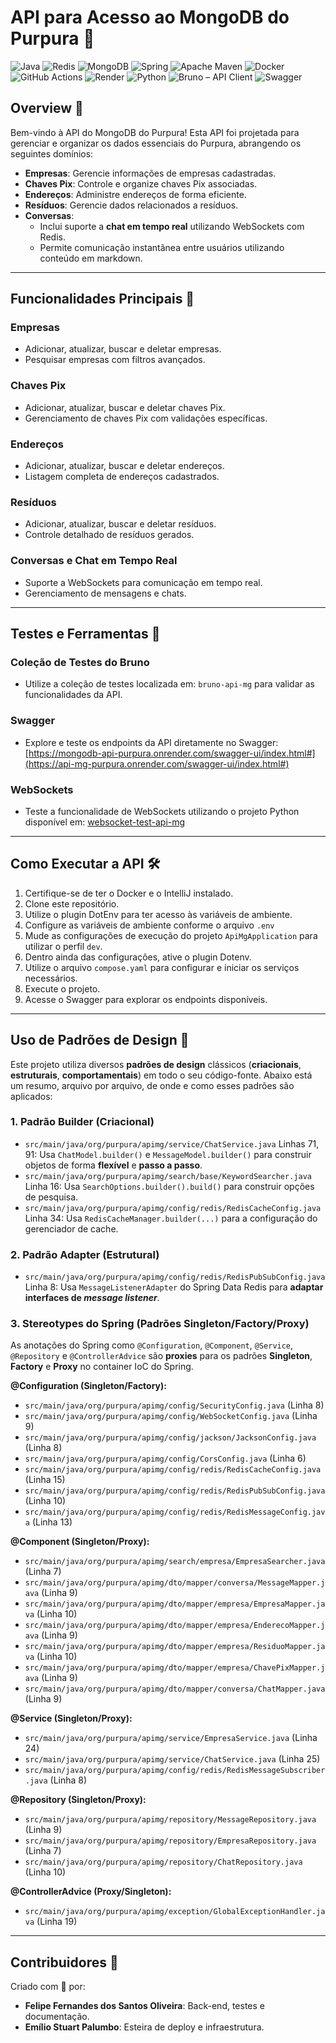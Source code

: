 # **API para Acesso ao MongoDB do Purpura 💜**
![Java](https://img.shields.io/badge/java-%23ED8B00.svg?style=for-the-badge&logo=openjdk&logoColor=white)
![Redis](https://img.shields.io/badge/redis-%23DD0031.svg?style=for-the-badge&logo=redis&logoColor=white)
![MongoDB](https://img.shields.io/badge/MongoDB-%234ea94b.svg?style=for-the-badge&logo=mongodb&logoColor=white)
![Spring](https://img.shields.io/badge/spring-%236DB33F.svg?style=for-the-badge&logo=spring&logoColor=white)
![Apache Maven](https://img.shields.io/badge/Apache%20Maven-C71A36?style=for-the-badge&logo=Apache%20Maven&logoColor=white)
![Docker](https://img.shields.io/badge/docker-%230db7ed.svg?style=for-the-badge&logo=docker&logoColor=white)
![GitHub Actions](https://img.shields.io/badge/github%20actions-%232671E5.svg?style=for-the-badge&logo=githubactions&logoColor=white)
![Render](https://img.shields.io/badge/Render-%46E3B7.svg?style=for-the-badge&logo=render&logoColor=white)
![Python](https://img.shields.io/badge/python-3670A0?style=for-the-badge&logo=python&logoColor=ffdd54)
![Bruno – API Client](https://img.shields.io/badge/bruno-apiclient-007396?style=for-the-badge&logo=bruno&logoColor=white)
![Swagger](https://img.shields.io/badge/-Swagger-%23Clojure?style=for-the-badge&logo=swagger&logoColor=white)

## **Overview 📝**

Bem-vindo à API do MongoDB do Purpura! Esta API foi projetada para gerenciar e organizar os dados essenciais do Purpura, abrangendo os seguintes domínios:

- **Empresas**: Gerencie informações de empresas cadastradas.
- **Chaves Pix**: Controle e organize chaves Pix associadas.
- **Endereços**: Administre endereços de forma eficiente.
- **Resíduos**: Gerencie dados relacionados a resíduos.
- **Conversas**: 
  - Inclui suporte a **chat em tempo real** utilizando WebSockets com Redis.
  - Permite comunicação instantânea entre usuários utilizando conteúdo em markdown.
-----

## **Funcionalidades Principais 🚀**

### **Empresas**
- Adicionar, atualizar, buscar e deletar empresas.
- Pesquisar empresas com filtros avançados.

### **Chaves Pix**
- Adicionar, atualizar, buscar e deletar chaves Pix.
- Gerenciamento de chaves Pix com validações específicas.

### **Endereços**
- Adicionar, atualizar, buscar e deletar endereços.
- Listagem completa de endereços cadastrados.

### **Resíduos**
- Adicionar, atualizar, buscar e deletar resíduos.
- Controle detalhado de resíduos gerados.

### **Conversas e Chat em Tempo Real**
- Suporte a WebSockets para comunicação em tempo real.
- Gerenciamento de mensagens e chats.

-----

## **Testes e Ferramentas 🧪**

### **Coleção de Testes do Bruno**
- Utilize a coleção de testes localizada em: `bruno-api-mg` para validar as funcionalidades da API.

### **Swagger**
- Explore e teste os endpoints da API diretamente no Swagger:
  [https://mongodb-api-purpura.onrender.com/swagger-ui/index.html#](https://api-mg-purpura.onrender.com/swagger-ui/index.html#)

### **WebSockets**
- Teste a funcionalidade de WebSockets utilizando o projeto Python disponível em:
  [websocket-test-api-mg](websocket-test-api-mg/README.md)

-----

## **Como Executar a API 🛠️**

1. Certifique-se de ter o Docker e o IntelliJ instalado.
2. Clone este repositório.
3. Utilize o plugin DotEnv para ter acesso às variáveis de ambiente.
4. Configure as variáveis de ambiente conforme o arquivo `.env`
5. Mude as configurações de execução do projeto `ApiMgApplication` para utilizar o perfil `dev`.
6. Dentro ainda das configurações, ative o plugin Dotenv.
7. Utilize o arquivo `compose.yaml` para configurar e iniciar os serviços necessários.
8. Execute o projeto.
9. Acesse o Swagger para explorar os endpoints disponíveis.

-----

## **Uso de Padrões de Design 📐**

Este projeto utiliza diversos **padrões de design** clássicos (**criacionais**, **estruturais**, **comportamentais**) em todo o seu código-fonte. Abaixo está um resumo, arquivo por arquivo, de onde e como esses padrões são aplicados:


### 1. Padrão Builder (Criacional)
- `src/main/java/org/purpura/apimg/service/ChatService.java`
  Linhas 71, 91: Usa `ChatModel.builder()` e `MessageModel.builder()` para construir objetos de forma **flexível** e **passo a passo**.
- `src/main/java/org/purpura/apimg/search/base/KeywordSearcher.java`
  Linha 16: Usa `SearchOptions.builder().build()` para construir opções de pesquisa.
- `src/main/java/org/purpura/apimg/config/redis/RedisCacheConfig.java`
  Linha 34: Usa `RedisCacheManager.builder(...)` para a configuração do gerenciador de cache.


### 2. Padrão Adapter (Estrutural)
- `src/main/java/org/purpura/apimg/config/redis/RedisPubSubConfig.java`
  Linha 8: Usa `MessageListenerAdapter` do Spring Data Redis para **adaptar interfaces de *message listener***.


### 3. Stereotypes do Spring (Padrões Singleton/Factory/Proxy)
As anotações do Spring como `@Configuration`, `@Component`, `@Service`, `@Repository` e `@ControllerAdvice` são **proxies** para os padrões **Singleton**, **Factory** e **Proxy** no container IoC do Spring.

**@Configuration (Singleton/Factory):**
- `src/main/java/org/purpura/apimg/config/SecurityConfig.java` (Linha 8)
- `src/main/java/org/purpura/apimg/config/WebSocketConfig.java` (Linha 9)
- `src/main/java/org/purpura/apimg/config/jackson/JacksonConfig.java` (Linha 8)
- `src/main/java/org/purpura/apimg/config/CorsConfig.java` (Linha 6)
- `src/main/java/org/purpura/apimg/config/redis/RedisCacheConfig.java` (Linha 15)
- `src/main/java/org/purpura/apimg/config/redis/RedisPubSubConfig.java` (Linha 10)
- `src/main/java/org/purpura/apimg/config/redis/RedisMessageConfig.java` (Linha 13)

**@Component (Singleton/Proxy):**
- `src/main/java/org/purpura/apimg/search/empresa/EmpresaSearcher.java` (Linha 7)
- `src/main/java/org/purpura/apimg/dto/mapper/conversa/MessageMapper.java` (Linha 9)
- `src/main/java/org/purpura/apimg/dto/mapper/empresa/EmpresaMapper.java` (Linha 10)
- `src/main/java/org/purpura/apimg/dto/mapper/empresa/EnderecoMapper.java` (Linha 9)
- `src/main/java/org/purpura/apimg/dto/mapper/empresa/ResiduoMapper.java` (Linha 10)
- `src/main/java/org/purpura/apimg/dto/mapper/empresa/ChavePixMapper.java` (Linha 9)
- `src/main/java/org/purpura/apimg/dto/mapper/conversa/ChatMapper.java` (Linha 9)

**@Service (Singleton/Proxy):**
- `src/main/java/org/purpura/apimg/service/EmpresaService.java` (Linha 24)
- `src/main/java/org/purpura/apimg/service/ChatService.java` (Linha 25)
- `src/main/java/org/purpura/apimg/config/redis/RedisMessageSubscriber.java` (Linha 8)

**@Repository (Singleton/Proxy):**
- `src/main/java/org/purpura/apimg/repository/MessageRepository.java` (Linha 9)
- `src/main/java/org/purpura/apimg/repository/EmpresaRepository.java` (Linha 7)
- `src/main/java/org/purpura/apimg/repository/ChatRepository.java` (Linha 10)

**@ControllerAdvice (Proxy/Singleton):**
- `src/main/java/org/purpura/apimg/exception/GlobalExceptionHandler.java` (Linha 19)


----


## **Contribuidores 💃**

Criado com 💜 por:

- **Felipe Fernandes dos Santos Oliveira**: Back-end, testes e documentação.
- **Emílio Stuart Palumbo**: Esteira de deploy e infraestrutura.
